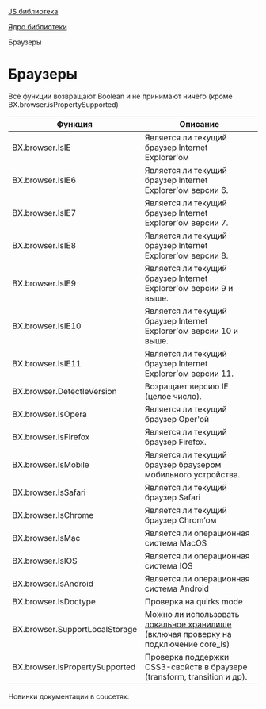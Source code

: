 [JS библиотека](/api_help/js_lib/index.php)

[Ядро библиотеки](/api_help/js_lib/kernel/index.php)

Браузеры

Браузеры
========

Все функции возвращают Boolean и не принимают ничего (кроме BX.browser.isPropertySupported)

| Функция | Описание |
| --- | --- |
| BX.browser.IsIE | Является ли текущий браузер Internet Explorer’ом |
| BX.browser.IsIE6 | Является ли текущий браузер Internet Explorer’ом версии 6. |
| BX.browser.IsIE7 | Является ли текущий браузер Internet Explorer’ом версии 7. |
| BX.browser.IsIE8 | Является ли текущий браузер Internet Explorer’ом версии 8. |
| BX.browser.IsIE9 | Является ли текущий браузер Internet Explorer’ом версии 9 и выше. |
| BX.browser.IsIE10 | Является ли текущий браузер Internet Explorer’ом версии 10 и выше. |
| BX.browser.IsIE11 | Является ли текущий браузер Internet Explorer’ом версии 11. |
| BX.browser.DetectIeVersion | Возращает версию IE (целое число). |
| BX.browser.IsOpera | Является ли текущий браузер Oper'ой |
| BX.browser.IsFirefox | Является ли текущий браузер Firefox. |
| BX.browser.IsMobile | Является ли текущий браузер браузером мобильного устройства. |
| BX.browser.IsSafari | Является ли текущий браузер Safari |
| BX.browser.IsChrome | Является ли текущий браузер Chrom’ом |
| BX.browser.IsMac | Является ли операционная система MacOS |
| BX.browser.IsIOS | Является ли операционная система IOS |
| BX.browser.IsAndroid | Является ли операционная система Android |
| BX.browser.IsDoctype | Проверка на quirks mode |
| BX.browser.SupportLocalStorage | Можно ли использовать [локальное хранилище](/api_help/js_lib/ls/index.php) (включая проверку на подключение core\_ls) |
| BX.browser.isPropertySupported | Проверка поддержки CSS3-свойств в браузере (transform, transition и др). |

Новинки документации в соцсетях: